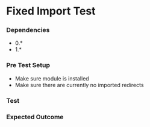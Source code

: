 <h1>Fixed Import Test</h1>

<h3>Dependencies</h3>
<ul>
    <li>0.*</li>
    <li>1.*</li>
</ul>


<h3>Pre Test Setup</h3>
<ul>
    <li>Make sure module is installed</li>
    <li>Make sure there are currently no imported redirects</li>
</ul>


<h3>Test</h3>


<h3>Expected Outcome</h3>
